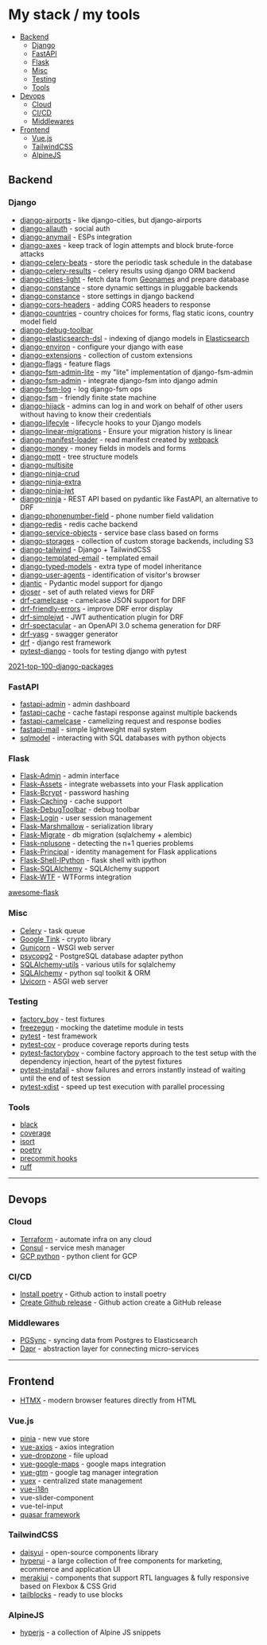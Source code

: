 # My stack / my tools

<!-- vscode-markdown-toc -->
* [Backend](#Backend)
	* [Django](#Django)
	* [FastAPI](#FastAPI)
	* [Flask](#Flask)
	* [Misc](#Misc)
	* [Testing](#Testing)
	* [Tools](#Tools)
* [Devops](#Devops)
	* [Cloud](#Cloud)
	* [CI/CD](#CICD)
	* [Middlewares](#Middlewares)
* [Frontend](#Frontend)
	* [Vue.js](#Vue.js)
	* [TailwindCSS](#TailwindCSS)
	* [AlpineJS](#AlpineJS)

<!-- vscode-markdown-toc-config
	numbering=false
	autoSave=true
	/vscode-markdown-toc-config -->
<!-- /vscode-markdown-toc -->


## <a name='Backend'></a>Backend

### <a name='Django'></a>Django

- [django-airports](https://github.com/bashu/django-airports) - like django-cities, but django-airports
- [django-allauth](https://django-allauth.readthedocs.io/en/latest/installation.html) - social auth
- [django-anymail](https://github.com/anymail/django-anymail) - ESPs integration
- [django-axes](https://github.com/jazzband/django-axes) - keep track of login attempts and block brute-force attacks
- [django-celery-beats](https://github.com/celery/django-celery-beat) - store the periodic task schedule in the database
- [django-celery-results](https://github.com/celery/django-celery-results) - celery results using django ORM backend
- [django-cities-light](https://github.com/yourlabs/django-cities-light) - fetch data from [Geonames](http://www.geonames.org/) and prepare database
- [django-constance](https://github.com/jazzband/django-constance) - store dynamic settings in pluggable backends
- [django-constance](https://github.com/jazzband/django-constance) - store settings in django backend
- [django-cors-headers](https://github.com/adamchainz/django-cors-headers) - adding CORS headers to response
- [django-countries](https://github.com/SmileyChris/django-countries) - country choices for forms, flag static icons, country model field
- [django-debug-toolbar](https://github.com/jazzband/django-debug-toolbar)
- [django-elasticsearch-dsl](https://github.com/django-es/django-elasticsearch-dsl) - indexing of django models in [Elasticsearch](https://www.elastic.co/)
- [django-environ](https://django-environ.readthedocs.io/en/latest/) - configure your django with ease
- [django-extensions](https://github.com/django-extensions/django-extensions) - collection of custom extensions
- [django-flags](https://cfpb.github.io/django-flags/) - feature flags
- [django-fsm-admin-lite](https://github.com/etchegom/django-fsm-admin-lite) - my "lite" implementation of django-fsm-admin
- [django-fsm-admin](https://github.com/gadventures/django-fsm-admin) - integrate django-fsm into django admin
- [django-fsm-log](https://github.com/jazzband/django-fsm-log) - log django-fsm ops
- [django-fsm](https://github.com/viewflow/django-fsm) - friendly finite state machine
- [django-hijack](https://github.com/django-hijack/django-hijack) - admins can log in and work on behalf of other users without having to know their credentials
- [django-lifecyle](https://github.com/rsinger86/django-lifecycle/) - lifecycle hooks to your Django models
- [django-linear-migrations](https://github.com/adamchainz/django-linear-migrations) - Ensure your migration history is linear
- [django-manifest-loader](https://github.com/rykener/django-manifest-loader) - read manifest created by [webpack](https://www.npmjs.com/package/webpack-manifest-plugin)
- [django-money](https://github.com/django-money/django-money) - money fields in models and forms
- [django-mptt](https://django-mptt.readthedocs.io/en/latest/) - tree structure models
- [django-multisite](https://github.com/ecometrica/django-multisite)
- [django-ninja-crud](https://github.com/hbakri/django-ninja-crud)
- [django-ninja-extra](https://github.com/eadwinCode/django-ninja-extra)
- [django-ninja-jwt](https://github.com/eadwinCode/django-ninja-jwt)
- [django-ninja](https://django-ninja.rest-framework.com/) - REST API based on pydantic like FastAPI, an alternative to DRF
- [django-phonenumber-field](https://github.com/stefanfoulis/django-phonenumber-field) - phone number field validation
- [django-redis](https://github.com/jazzband/django-redis) - redis cache backend
- [django-service-objects](https://django-service-objects.readthedocs.io/en/latest/) - service base class based on forms
- [django-storages](https://django-storages.readthedocs.io/en/latest/) - collection of custom storage backends, including S3
- [django-tailwind](https://github.com/timonweb/django-tailwind) - Django + TailwindCSS
- [django-templated-email](https://github.com/vintasoftware/django-templated-email) - templated email
- [django-typed-models](https://github.com/craigds/django-typed-models) - extra type of model inheritance
- [django-user-agents](https://github.com/selwin/django-user_agents) - identification of visitor's browser
- [djantic](https://github.com/jordaneremieff/djantic) - Pydantic model support for django
- [djoser](https://github.com/sunscrapers/djoser) - set of auth related views for DRF
- [drf-camelcase](https://github.com/vbabiy/djangorestframework-camel-case) - camelcase JSON support for DRF
- [drf-friendly-errors](https://github.com/FutureMind/drf-friendly-errors) - improve DRF error display
- [drf-simplejwt](https://github.com/jazzband/djangorestframework-simplejwt) - JWT authentication plugin for DRF
- [drf-spectacular](https://github.com/tfranzel/drf-spectacular) - an OpenAPI 3.0 schema generation for DRF
- [drf-yasg](https://github.com/axnsan12/drf-yasg) - swagger generator
- [drf](https://www.django-rest-framework.org/) - django rest framework
- [pytest-django](https://pytest-django.readthedocs.io/en/latest/) - tools for testing django with pytest

[2021-top-100-django-packages](https://blog.devgenius.io/2021-top-100-django-packages-list-during-the-year-92fef0ba79c9?gi=f683fb71ca8e)


### <a name='FastAPI'></a>FastAPI

- [fastapi-admin](https://github.com/fastapi-admin/fastapi-admin) - admin dashboard
- [fastapi-cache](https://github.com/long2ice/fastapi-cache) - cache fastapi response against multiple backends
- [fastapi-camelcase](https://nf1s.github.io/fastapi-camelcase) - camelizing request and response bodies
- [fastapi-mail](https://github.com/sabuhish/fastapi-mail) - simple lightweight mail system
- [sqlmodel](https://sqlmodel.tiangolo.com/) - interacting with SQL databases with python objects

### <a name='Flask'></a>Flask

- [Flask-Admin](https://github.com/flask-admin/flask-admin) - admin interface
- [Flask-Assets](https://github.com/miracle2k/webassets) - integrate webassets into your Flask application
- [Flask-Bcrypt](https://github.com/maxcountryman/flask-bcrypt) - password hashing
- [Flask-Caching](https://github.com/pallets-eco/flask-caching) - cache support
- [Flask-DebugToolbar](https://flask-debugtoolbar.readthedocs.io/en/latest/) - debug toolbar
- [Flask-Login](https://flask-login.readthedocs.io/en/latest/) - user session management
- [Flask-Marshmallow](https://flask-marshmallow.readthedocs.io/en/latest/) - serialization library
- [Flask-Migrate](https://github.com/miguelgrinberg/Flask-Migrate) - db migration (sqlalchemy + alembic)
- [Flask-nplusone](https://github.com/jmcarp/nplusone#flask-sqlalchemy) - detecting the n+1 queries problems
- [Flask-Principal](https://github.com/mattupstate/flask-principal) - identity management for Flask applications
- [Flask-Shell-IPython](https://github.com/ei-grad/flask-shell-ipython) - flask shell with ipython
- [Flask-SQLAlchemy](https://flask-sqlalchemy.palletsprojects.com/en/3.0.x/) - SQLAlchemy support
- [Flask-WTF](https://github.com/wtforms/flask-wtf/) - WTForms integration


[awesome-flask](https://github.com/humiaozuzu/awesome-flask)


### <a name='Misc'></a>Misc

- [Celery](https://github.com/celery/celery) - task queue
- [Google Tink](https://github.com/tink-crypto/tink-py) - crypto library
- [Gunicorn](https://gunicorn.org/) - WSGI web server
- [psycopg2](https://github.com/psycopg/psycopg2) - PostgreSQL database adapter python
- [SQLAlchemy-utils](https://github.com/kvesteri/sqlalchemy-utils) - various utils for sqlalchemy
- [SQLAlchemy](https://www.sqlalchemy.org/) - python sql toolkit & ORM
- [Uvicorn](https://www.uvicorn.org/) - ASGI web server 


### <a name='Testing'></a>Testing

- [factory_boy](https://factoryboy.readthedocs.io/en/stable/) - test fixtures
- [freezegun](https://github.com/spulec/freezegun) - mocking the datetime module in tests
- [pytest](https://docs.pytest.org/en/6.2.x/) - test framework
- [pytest-cov](https://github.com/pytest-dev/pytest-cov) - produce coverage reports during tests
- [pytest-factoryboy](https://pytest-factoryboy.readthedocs.io/) - combine factory approach to the test setup with the dependency injection, heart of the pytest fixtures
- [pytest-instafail](https://github.com/pytest-dev/pytest-instafail) - show failures and errors instantly instead of waiting until the end of test session
- [pytest-xdist](https://github.com/pytest-dev/pytest-xdist) - speed up test execution with parallel processing

### <a name='Tools'></a>Tools

- [black](https://github.com/psf/black)
- [coverage](https://coverage.readthedocs.io/en/7.3.1/)
- [isort](https://github.com/PyCQA/isort)
- [poetry](https://python-poetry.org/)
- [precommit hooks](https://pre-commit.com/hooks.html)
- [ruff](https://github.com/astral-sh/ruff)

---

## <a name='Devops'></a>Devops

### <a name='Cloud'></a>Cloud

- [Terraform](https://www.terraform.io/) - automate infra on any cloud
- [Consul](https://www.consul.io/) - service mesh manager
- [GCP python](https://github.com/googleapis/google-cloud-python) - python client for GCP

### <a name='CICD'></a>CI/CD

- [Install poetry](https://github.com/snok/install-poetry) - Github action to install poetry
- [Create Github release](https://github.com/ncipollo/release-action) - Github action create a GitHub release


### <a name='Middlewares'></a>Middlewares

- [PGSync](https://pgsync.com/) - syncing data from Postgres to Elasticsearch
- [Dapr](https://dapr.io/) - abstraction layer for connecting micro-services

---

## <a name='Frontend'></a>Frontend

- [HTMX](https://htmx.org/) - modern browser features directly from HTML

### <a name='Vue.js'></a>Vue.js

- [pinia](https://pinia.vuejs.org/) - new vue store
- [vue-axios](https://www.npmjs.com/package/vue-axios) - axios integration
- [vue-dropzone](https://www.npmjs.com/package/vue2-dropzone) - file upload
- [vue-google-maps](https://www.npmjs.com/package/vue2-google-maps) - google maps integration
- [vue-gtm](https://www.npmjs.com/package/@gtm-support/vue2-gtm) - google tag manager integration
- [vuex](https://github.com/vuejs/vuex) - centralized state management
- [vue-i18n](https://www.npmjs.com/package/vue-i18n)
- vue-slider-component
- vue-tel-input
- [quasar framework](https://quasar.dev/)

### <a name='TailwindCSS'></a>TailwindCSS

- [daisyui](https://github.com/saadeghi/daisyui) - open-source components library
- [hyperui](https://github.com/markmead/hyperui) - a large collection of free components for marketing, ecommerce and application UI
- [merakiui](https://github.com/merakiui/merakiui) - components that support RTL languages & fully responsive based on Flexbox & CSS Grid
- [tailblocks](https://github.com/mertJF/tailblocks) - ready to use blocks

### <a name='AlpineJS'></a>AlpineJS

- [hyperjs](https://js.hyperui.dev/) - a collection of Alpine JS snippets

